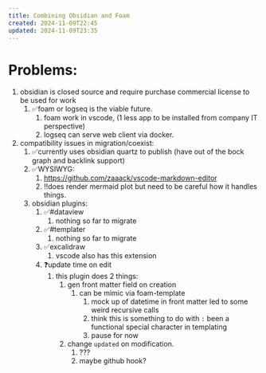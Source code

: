 ```yaml
---
title: Combining Obsidian and Foam
created: 2024-11-09T22:45
updated: 2024-11-09T23:35
---
```


# Problems:
1. obsidian is closed source and require purchase commercial license to be used for work
	1. ✅foam or logseq is the viable future.
		1. foam work in vscode, (1 less app to be installed from company IT perspective)
		2. logseq can serve web client via docker.
2. compatibility issues in migration/coexist:
	1. ✅currently uses obsidian quartz to publish (have out of the bock graph and backlink support)
	2. ✅WYSIWYG:
		1. https://github.com/zaaack/vscode-markdown-editor
		2. ‼does render mermaid plot but need to be careful how it handles things.
	3. obsidian plugins:
		1. ✅#dataview
			1. nothing so far to migrate
		2. ✅#templater
			1. nothing so far to migrate
		3. ✅excalidraw
			1. vscode also has this extension
		4. ❓update time on edit
            1. this plugin does 2 things: 
                1. gen front matter field on creation
                    1. can be mimic via foam-template
						1. mock up of datetime in front matter led to some weird recursive calls
						2. think this is something to do with `:` been a functional special character in templating
						3. pause for now
                2. change `updated` on modification.
                    1. ??? 
                    2. maybe github hook?
